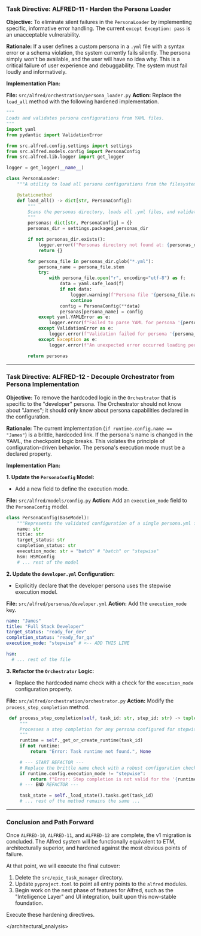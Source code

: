 ### **Task Directive: ALFRED-11 - Harden the Persona Loader**

**Objective:** To eliminate silent failures in the `PersonaLoader` by implementing specific, informative error handling. The current `except Exception: pass` is an unacceptable vulnerability.

**Rationale:** If a user defines a custom persona in a `.yml` file with a syntax error or a schema violation, the system currently fails silently. The persona simply won't be available, and the user will have no idea why. This is a critical failure of user experience and debuggability. The system must fail loudly and informatively.

**Implementation Plan:**

**File:** `src/alfred/orchestration/persona_loader.py`
**Action:** Replace the `load_all` method with the following hardened implementation.

```python
"""
Loads and validates persona configurations from YAML files.
"""
import yaml
from pydantic import ValidationError

from src.alfred.config.settings import settings
from src.alfred.models.config import PersonaConfig
from src.alfred.lib.logger import get_logger

logger = get_logger(__name__)

class PersonaLoader:
    """A utility to load all persona configurations from the filesystem."""

    @staticmethod
    def load_all() -> dict[str, PersonaConfig]:
        """
        Scans the personas directory, loads all .yml files, and validates them.
        """
        personas: dict[str, PersonaConfig] = {}
        personas_dir = settings.packaged_personas_dir

        if not personas_dir.exists():
            logger.error(f"Personas directory not found at: {personas_dir}")
            return {}

        for persona_file in personas_dir.glob("*.yml"):
            persona_name = persona_file.stem
            try:
                with persona_file.open("r", encoding="utf-8") as f:
                    data = yaml.safe_load(f)
                    if not data:
                        logger.warning(f"Persona file '{persona_file.name}' is empty. Skipping.")
                        continue
                    config = PersonaConfig(**data)
                    personas[persona_name] = config
            except yaml.YAMLError as e:
                logger.error(f"Failed to parse YAML for persona '{persona_name}': {e}")
            except ValidationError as e:
                logger.error(f"Validation failed for persona '{persona_name}': {e}")
            except Exception as e:
                logger.error(f"An unexpected error occurred loading persona '{persona_name}': {e}")

        return personas

```

---

### **Task Directive: ALFRED-12 - Decouple Orchestrator from Persona Implementation**

**Objective:** To remove the hardcoded logic in the `Orchestrator` that is specific to the "developer" persona. The Orchestrator should not know about "James"; it should only know about persona capabilities declared in the configuration.

**Rationale:** The current implementation (`if runtime.config.name == "James"`) is a brittle, hardcoded link. If the persona's name is changed in the YAML, the checkpoint logic breaks. This violates the principle of configuration-driven behavior. The persona's execution mode must be a declared property.

**Implementation Plan:**

**1. Update the `PersonaConfig` Model:**
   *   Add a new field to define the execution mode.

   **File:** `src/alfred/models/config.py`
   **Action:** Add an `execution_mode` field to the `PersonaConfig` model.

   ```python
   class PersonaConfig(BaseModel):
       """Represents the validated configuration of a single persona.yml file."""
       name: str
       title: str
       target_status: str
       completion_status: str
       execution_mode: str = "batch" # "batch" or "stepwise"
       hsm: HSMConfig
       # ... rest of the model
   ```

**2. Update the `developer.yml` Configuration:**
   *   Explicitly declare that the developer persona uses the stepwise execution model.

   **File:** `src/alfred/personas/developer.yml`
   **Action:** Add the `execution_mode` key.

   ```yaml
   name: "James"
   title: "Full Stack Developer"
   target_status: "ready_for_dev"
   completion_status: "ready_for_qa"
   execution_mode: "stepwise" # <-- ADD THIS LINE

   hsm:
     # ... rest of the file
   ```

**3. Refactor the `Orchestrator` Logic:**
   *   Replace the hardcoded name check with a check for the `execution_mode` configuration property.

   **File:** `src/alfred/orchestration/orchestrator.py`
   **Action:** Modify the `process_step_completion` method.

   ```python
    def process_step_completion(self, task_id: str, step_id: str) -> tuple[str, str | None]:
        """
        Processes a step completion for any persona configured for stepwise execution.
        """
        runtime = self._get_or_create_runtime(task_id)
        if not runtime:
            return "Error: Task runtime not found.", None

        # --- START REFACTOR ---
        # Replace the brittle name check with a robust configuration check.
        if runtime.config.execution_mode != "stepwise":
            return f"Error: Step completion is not valid for the '{runtime.config.name}' persona, which is not in 'stepwise' mode.", None
        # --- END REFACTOR ---

        task_state = self._load_state().tasks.get(task_id)
        # ... rest of the method remains the same ...
   ```

---

### **Conclusion and Path Forward**

Once `ALFRED-10`, `ALFRED-11`, and `ALFRED-12` are complete, the v1 migration is concluded. The Alfred system will be functionally equivalent to ETM, architecturally superior, and hardened against the most obvious points of failure.

At that point, we will execute the final cutover:
1.  Delete the `src/epic_task_manager` directory.
2.  Update `pyproject.toml` to point all entry points to the `alfred` modules.
3.  Begin work on the next phase of features for Alfred, such as the "Intelligence Layer" and UI integration, built upon this now-stable foundation.

Execute these hardening directives.

</architectural_analysis>
